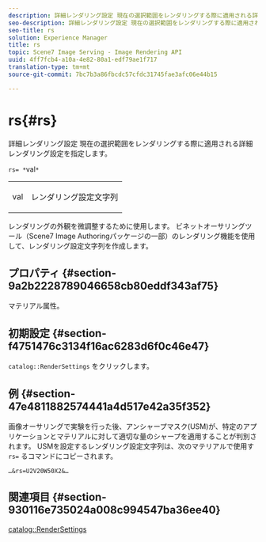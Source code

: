 ```yaml
---
description: 詳細レンダリング設定 現在の選択範囲をレンダリングする際に適用される詳細レンダリング設定を指定します。
seo-description: 詳細レンダリング設定 現在の選択範囲をレンダリングする際に適用される詳細レンダリング設定を指定します。
seo-title: rs
solution: Experience Manager
title: rs
topic: Scene7 Image Serving - Image Rendering API
uuid: 4ff7fcb4-a10a-4e82-80a1-edf79ae1f717
translation-type: tm+mt
source-git-commit: 7bc7b3a86fbcdc57cfdc31745fae3afc06e44b15

---
```



# rs{#rs}

詳細レンダリング設定 現在の選択範囲をレンダリングする際に適用される詳細レンダリング設定を指定します。

`rs= *`val`*`

<table id="simpletable_4B028996E5824FC18B9749D1A6A3C2E3"> 
 <tr class="strow"> 
  <td class="stentry"> <p><span class="varname"> val</span> </p> </td> 
  <td class="stentry"> <p>レンダリング設定文字列 </p></td> 
 </tr> 
</table>

レンダリングの外観を微調整するために使用します。 ビネットオーサリングツール（Scene7 Image Authoringパッケージの一部）のレンダリング機能を使用して、レンダリング設定文字列を作成します。

## プロパティ {#section-9a2b2228789046658cb80eddf343af75}

マテリアル属性。

## 初期設定 {#section-f4751476c3134f16ac6283d6f0c46e47}

`catalog::RenderSettings` をクリックします。

## 例 {#section-47e4811882574441a4d517e42a35f352}

画像オーサリングで実験を行った後、アンシャープマスク(USM)が、特定のアプリケーションとマテリアルに対して適切な量のシャープを適用することが判別されます。 USMを設定するレンダリング設定文字列は、次のマテリアルで使用す `rs=` るコマンドにコピーされます。

`…&rs=U2V20W50X2&…`

## 関連項目 {#section-930116e735024a008c994547ba36ee40}

[catalog::RenderSettings](../../../../../ir-api/material-cat/image-rendering-api-ref/c-ir-material-catalog/c-ir-material-data-reference/r-ir-rendersettings-dataref.md#reference-9ce753ae4096455eadcc12ac064de711)
